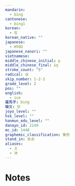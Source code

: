 ```yaml
---
mandarin:
  - bīng
cantonese:
  - bing1
korean:
  - 빙
korean_native: ""
japanese:
  - HYOU
japanese_nanori: ""
vietnamese:
middle_chinese_initial: p
middle_chinese_final: ɨŋ
stroke_count: "5"
radical: 水
skip_number: 1-2-3
grade_level: 2
pos: ""
english:
  - ice
羅馬字: bing
韓文: 빙
joyo_level: ""
hsk_level: ""
hanmun_edu_level: ""
danayo_id: 2149
mc_id: 1448
graphemic_classification: 象形
stand_in: 氷水
aliases:
  - 仌
  - 冰
---
```


# Notes
